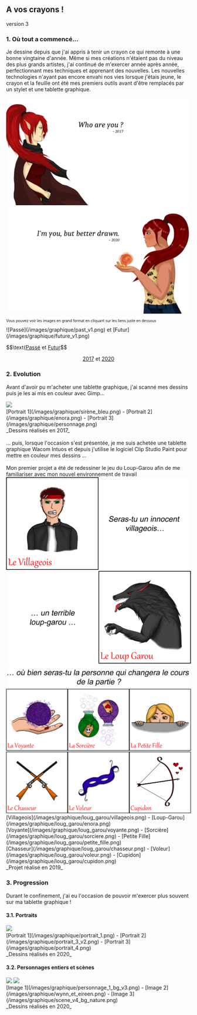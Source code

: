 ## A vos crayons !

version 3

### 1. Où tout a commencé...

Je dessine depuis que j'ai appris à tenir un crayon ce qui remonte à une bonne vingtaine d'année. Même si mes créations n'étaient pas du niveau des plus grands artistes, j'ai 
continué de m'exercer année après année, perfectionnant mes techniques et apprenant des nouvelles.
Les nouvelles technologies n'ayant pas encore envahi nos vies lorsque j'étais jeune, le crayon et la feuille ont été mes premiers outils avant d'être remplacés par un stylet et 
une tablette graphique.

<img src="images/graphique/past_v1.png"/>
<img src="images/graphique/future_v1.png"/>
<p style="font-size:10px">Vous pouvez voir les images en grand format en cliquant sur les liens juste en dessous</p>
![Passé](/images/graphique/past_v1.png) et [Futur](/images/graphique/future_v1.png)

$$\text{[Passé](/images/graphique/past_v1.png) et [Futur](/images/graphique/future_v1.png)$$

<p align="center">
<a href="/images/graphique/past_v1.png">2017</a> et <a href="/images/graphique/future_v1.png">2020</a>
</p>

### 2. Evolution

Avant d'avoir pu m'acheter une tablette graphique, j'ai scanné mes dessins puis je les ai mis en couleur avec Gimp...

<img src="images/graphique/portrait2017.png"/>
<br>
[Portrait 1](/images/graphique/sirène_bleu.png) - [Portrait 2](/images/graphique/enora.png) - [Portrait 3](/images/graphique/personnage.png)
<br>
_Dessins réalisés en 2017_
<br><br>
... puis, lorsque l'occasion s'est présentée, je me suis achetée une tablette graphique Wacom Intuos et depuis j'utilise le logiciel Clip Studio Paint pour mettre en couleur 
mes dessins ...
<br><br>
Mon premier projet a été de redessiner le jeu du Loup-Garou afin de me familiariser avec mon nouvel environnement de travail

<img src="images/graphique/loup_garou/lg_v.png"/>
<img src="images/graphique/loup_garou/lg_lg.png"/>
<img src="images/graphique/loup_garou/texte.png"/>
<img src="images/graphique/loup_garou/lg_p1.png"/>
<img src="images/graphique/loup_garou/lg_p2.png"/>
<br>
[Villageois](/images/graphique/loug_garou/villageois.png) - [Loup-Garou](/images/graphique/loug_garou/enora.png)
<br>
[Voyante](/images/graphique/loug_garou/voyante.png) - [Sorcière](/images/graphique/loug_garou/sorciere.png) - [Petite Fille](/images/graphique/loug_garou/petite_fille.png)
<br>
[Chasseur](/images/graphique/loug_garou/chasseur.png) - [Voleur](/images/graphique/loug_garou/voleur.png) - [Cupidon](/images/graphique/loug_garou/cupidon.png)
<br>
_Projet réalisé en 2019_

### 3. Progression

Durant le confinement, j'ai eu l'occasion de pouvoir m'exercer plus souvent sur ma tablette graphique !

#### 3.1. Portraits

<img src="images/graphique/portrait2020.png"/>
<br>
[Portrait 1](/images/graphique/portrait_1.png) - [Portrait 2](/images/graphique/portrait_3_v2.png) - [Portrait 3](/images/graphique/portrait_4.png)
<br>
_Dessins réalisés en 2020_

#### 3.2. Personnages entiers et scènes

<img src="images/graphique/scene2020.png"/>
<img src="images/graphique/scene_v4_bg_nature.png"/>
<br>
[Image 1](/images/graphique/personnage_1_bg_v3.png) - [Image 2](/images/graphique/wynn_et_eireen.png) - [Image 3](/images/graphique/scene_v4_bg_nature.png)
<br>
_Dessins réalisés en 2020_
